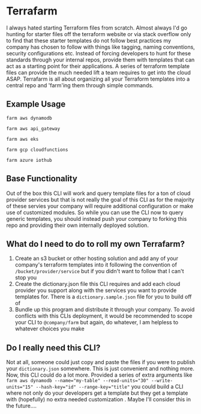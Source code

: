 # Terrafarm
 
I always hated starting Terraform files from scratch. Almost always I'd go hunting for starter files off the terraform website or via stack overflow only to find that these starter templates do not follow best practices my company has chosen to follow with things like tagging, naming conventions, security configurations etc. Instead of forcing developers to hunt for these standards through your internal repos, provide them with templates that can act as a starting point for their applications. A series of terraform template files can provide the much needed lift a team requires to get into the cloud ASAP. Terrafarm is all about organizing all your Terraform templates into a central repo and 'farm'ing them through simple commands.
 
## Example Usage
```shell
farm aws dynamodb
 
farm aws api_gateway
 
farm aws eks

farm gcp cloudfunctions

farm azure iothub
```

## Base Functionality

Out of the box this CLI will work and query template files for a ton of cloud provider services but that is not really the goal of this CLI as for the majority of these servies your company will require additional configuration or make use of customized modules. So while you can use the CLI now to query generic templates, you should instead push your company to forking this repo and providing their own internally deployed solution. 
 
## What do I need to do to roll my own Terrafarm?
1. Create an s3 bucket or other hosting solution and add any of your company's terraform templates into it following the convention of `/bucket/provider/service` but if you didn't want to follow that I can't stop you
2. Create the dictionary.json file this CLI requires and add each cloud provider you support along with the services you want to provide templates for. There is a `dictionary.sample.json` file for you to build off of
3. Bundle up this program and distribute it through your company. To avoid conflicts with this CLIs deployment, it would be recommended to scope your CLI to `@company/farm` but again, do whatever, I am helpless to whatever choices you make
 
## Do I really need this CLI?
 
Not at all, someone could just copy and paste the files if you were to publish your `dictionary.json` somewhere. This is just convenient and nothing more. Now, this CLI could do a lot more. Provided a series of extra arguments like `farm aws dynamodb --name="my-table" --read-units="30" --write-units="15" --hash-key="id" --range-key="title"` you could build a CLI where not only do your developers get a template but they get a template with (hopefully) no extra needed customization . Maybe I'll consider this in the future....